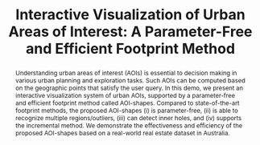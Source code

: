 ---
title: "Interactive Visualization of Urban Areas of Interest: A Parameter-Free and Efficient Footprint Method"
authors:
- Mingzhao Li
- admin
- Farhana Choudhury
- Timos Sellis

publication_types: ["1"]
publication: In *the 12th International Conference on Web Search and Data Mining (WSDM)*
publication_short: In *WSDM*
publishDate: "2019-02-11"

abstract: Understanding urban areas of interest (AOIs) is essential to decision making in various urban planning and exploration tasks. Such AOIs can be computed based on the geographic points that satisfy the user query. In this demo, we present an interactive visualization system of urban AOIs, supported by a parameter-free and efficient footprint method called AOI-shapes. Compared to state-of-the-art footprint methods, the proposed AOI-shapes (i) is parameter-free, (ii) is able to recognize multiple regions/outliers, (iii) can detect inner holes, and (iv) supports the incremental method. We demonstrate the effectiveness and efficiency of the proposed AOI-shapes based on a real-world real estate dataset in Australia.


#tags:
#- Source Themes
featured: true

links:
- name: Demo
  url: http://aoishapes.com/
- name: Video
  url: https://youtu.be/eCPFsusJDos
url_pdf: https://dl.acm.org/citation.cfm?doid=3289600.3290612

---